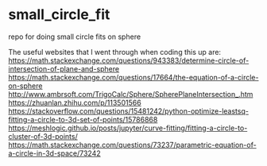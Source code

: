 # small_circle_fit
repo for doing small circle fits on sphere

The useful websites that I went through when coding this up are:
https://math.stackexchange.com/questions/943383/determine-circle-of-intersection-of-plane-and-sphere
https://math.stackexchange.com/questions/17664/the-equation-of-a-circle-on-sphere
http://www.ambrsoft.com/TrigoCalc/Sphere/SpherePlaneIntersection_.htm
https://zhuanlan.zhihu.com/p/113501566
https://stackoverflow.com/questions/15481242/python-optimize-leastsq-fitting-a-circle-to-3d-set-of-points/15786868
https://meshlogic.github.io/posts/jupyter/curve-fitting/fitting-a-circle-to-cluster-of-3d-points/
https://math.stackexchange.com/questions/73237/parametric-equation-of-a-circle-in-3d-space/73242
